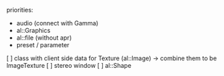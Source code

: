 priorities:

- audio (connect with Gamma)
- al::Graphics
- al::file (without apr)
- preset / parameter

[ ] class with client side data for Texture (al::Image) -> combine them to be ImageTexture
[ ] stereo window
[ ] al::Shape